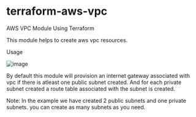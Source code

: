 # terraform-aws-vpc
AWS VPC Module Using Terraform

This module helps to create aws vpc resources.

Usage

![image](https://github.com/rahulbasani/terraform-aws-vpc/assets/59694236/eba7f59f-fc95-48e5-b069-f6727e2c12de)


By default this module will provision an internet gateway associated with vpc if there is atleast one public subnet created. And for each private subnet created a route table associated with the subnet is created.

Note: In the example we have created 2 public subnets and one private subnets. you can create as many subnets as you need.
